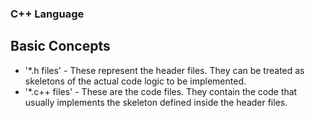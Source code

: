 ### C++ Language

## Basic Concepts
- '*.h files' - These represent the header files. They can be treated as skeletons of the actual code logic to be implemented.
- '*.c++ files' - These are the code files. They contain the code that usually implements the skeleton defined inside the header files.
